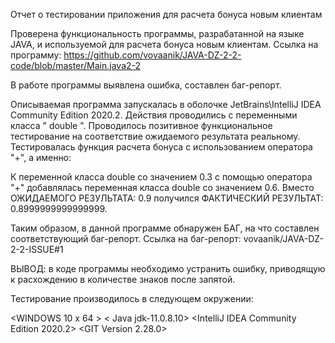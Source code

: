 Отчет о тестировании приложения для расчета бонуса новым клиентам

Проверена функциональность программы, разрабатанной на языке JAVA, и используемой для расчета бонуса новым клиентам.
Ссылка на программу: https://github.com/vovaanik/JAVA-DZ-2-2-code/blob/master/Main.java2-2

В работе программы выявлена ошибка, составлен баг-репорт.

Описываемая программа запускалась в оболочке JetBrains\IntelliJ IDEA Community Edition 2020.2.
Действия проводились с переменными класса " double ".
Проводилось позитивное функциональное тестирование на соответствие ожидаемого результата реальному.
Тестировалась функция расчета бонуса с использованием оператора "+", а именно:

К переменной класса double со значением 0.3 с помощью оператора "+" добавлялась переменная класса double со значением 0.6.
Вместо ОЖИДАЕМОГО РЕЗУЛЬТАТА: 0.9 получился ФАКТИЧЕСКИЙ РЕЗУЛЬТАТ: 0.8999999999999999.

Таким образом, в данной программе обнаружен БАГ, на что составлен соответствующий баг-репорт.
Ссылка на баг-репорт: vovaanik/JAVA-DZ-2-2-ISSUE#1

ВЫВОД: в коде программы необходимо устранить ошибку, приводящую к расхождению в количестве знаков после запятой.

Тестирование производилось в следующем окружении:

<WINDOWS 10 x 64 >
< Java jdk-11.0.8.10>
<IntelliJ IDEA Community Edition 2020.2>
<GIT Version 2.28.0>